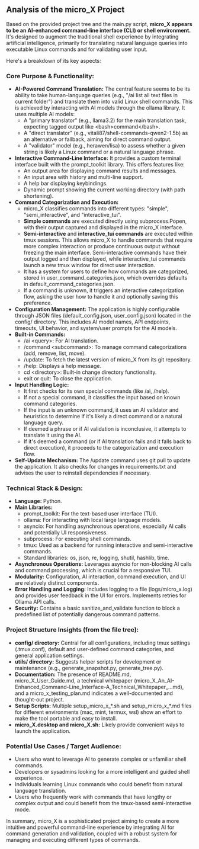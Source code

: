 ## **Analysis of the micro\_X Project**

Based on the provided project tree and the main.py script, **micro\_X appears to be an AI-enhanced command-line interface (CLI) or shell environment.** It's designed to augment the traditional shell experience by integrating artificial intelligence, primarily for translating natural language queries into executable Linux commands and for validating user input.

Here's a breakdown of its key aspects:

### **Core Purpose & Functionality:**

* **AI-Powered Command Translation:** The central feature seems to be its ability to take human-language queries (e.g., "/ai list all text files in current folder") and translate them into valid Linux shell commands. This is achieved by interacting with AI models through the ollama library. It uses multiple AI models:  
  * A "primary translator" (e.g., llama3.2) for the main translation task, expecting tagged output like \<bash\>command\</bash\>.  
  * A "direct translator" (e.g., vitali87/shell-commands-qwen2-1.5b) as an alternative or fallback, aiming for direct command output.  
  * A "validator" model (e.g., herawen/lisa) to assess whether a given string is likely a Linux command or a natural language phrase.  
* **Interactive Command-Line Interface:** It provides a custom terminal interface built with the prompt\_toolkit library. This offers features like:  
  * An output area for displaying command results and messages.  
  * An input area with history and multi-line support.  
  * A help bar displaying keybindings.  
  * Dynamic prompt showing the current working directory (with path shortening).  
* **Command Categorization and Execution:**  
  * micro\_X classifies commands into different types: "simple", "semi\_interactive", and "interactive\_tui".  
  * **Simple commands** are executed directly using subprocess.Popen, with their output captured and displayed in the micro\_X interface.  
  * **Semi-interactive** and **interactive\_tui commands** are executed within tmux sessions. This allows micro\_X to handle commands that require more complex interaction or produce continuous output without freezing the main interface. Semi-interactive commands have their output logged and then displayed, while interactive\_tui commands launch a new tmux window for direct user interaction.  
  * It has a system for users to define how commands are categorized, stored in user\_command\_categories.json, which overrides defaults in default\_command\_categories.json.  
  * If a command is unknown, it triggers an interactive categorization flow, asking the user how to handle it and optionally saving this preference.  
* **Configuration Management:** The application is highly configurable through JSON files (default\_config.json, user\_config.json) located in the config/ directory. This includes AI model names, API endpoints, timeouts, UI behavior, and system/user prompts for the AI models.  
* **Built-in Commands:**  
  * /ai \<query\>: For AI translation.  
  * /command \<subcommand\>: To manage command categorizations (add, remove, list, move).  
  * /update: To fetch the latest version of micro\_X from its git repository.  
  * /help: Displays a help message.  
  * cd \<directory\>: Built-in change directory functionality.  
  * exit or quit: To close the application.  
* **Input Handling Logic:**  
  * It first checks for its own special commands (like /ai, /help).  
  * If not a special command, it classifies the input based on known command categories.  
  * If the input is an unknown command, it uses an AI validator and heuristics to determine if it's likely a direct command or a natural language query.  
  * If deemed a phrase or if AI validation is inconclusive, it attempts to translate it using the AI.  
  * If it's deemed a command (or if AI translation fails and it falls back to direct execution), it proceeds to the categorization and execution flow.  
* **Self-Update Mechanism:** The /update command uses git pull to update the application. It also checks for changes in requirements.txt and advises the user to reinstall dependencies if necessary.

### **Technical Stack & Design:**

* **Language:** Python.  
* **Main Libraries:**  
  * prompt\_toolkit: For the text-based user interface (TUI).  
  * ollama: For interacting with local large language models.  
  * asyncio: For handling asynchronous operations, especially AI calls and potentially UI responsiveness.  
  * subprocess: For executing shell commands.  
  * tmux: Used as a backend for running interactive and semi-interactive commands.  
  * Standard libraries: os, json, re, logging, shutil, hashlib, time.  
* **Asynchronous Operations:** Leverages asyncio for non-blocking AI calls and command processing, which is crucial for a responsive TUI.  
* **Modularity:** Configuration, AI interaction, command execution, and UI are relatively distinct components.  
* **Error Handling and Logging:** Includes logging to a file (logs/micro\_x.log) and provides user feedback in the UI for errors. Implements retries for Ollama API calls.  
* **Security:** Contains a basic sanitize\_and\_validate function to block a predefined list of potentially dangerous command patterns.

### **Project Structure Insights (from the file tree):**

* **config/ directory:** Central for all configurations, including tmux settings (.tmux.conf), default and user-defined command categories, and general application settings.  
* **utils/ directory:** Suggests helper scripts for development or maintenance (e.g., generate\_snapshot.py, generate\_tree.py).  
* **Documentation:** The presence of README.md, micro\_X\_User\_Guide.md, a technical whitepaper (micro\_X\_An\_AI-Enhanced\_Command-Line\_Interface-A\_Technical\_Whitepaper\_...md), and a micro\_x\_testing\_plan.md indicates a well-documented and thought-out project.  
* **Setup Scripts:** Multiple setup\_micro\_x\_\*.sh and setup\_micro\_x\_\*.md files for different environments (mac, mint, termux, wsl) show an effort to make the tool portable and easy to install.  
* **micro\_X.desktop and micro\_X.sh:** Likely provide convenient ways to launch the application.

### **Potential Use Cases / Target Audience:**

* Users who want to leverage AI to generate complex or unfamiliar shell commands.  
* Developers or sysadmins looking for a more intelligent and guided shell experience.  
* Individuals learning Linux commands who could benefit from natural language translation.  
* Users who frequently work with commands that have lengthy or complex output and could benefit from the tmux-based semi-interactive mode.

In summary, micro\_X is a sophisticated project aiming to create a more intuitive and powerful command-line experience by integrating AI for command generation and validation, coupled with a robust system for managing and executing different types of commands.